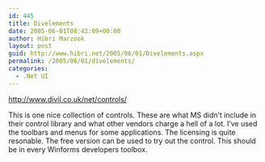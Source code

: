 ```yaml
---
id: 445
title: Divelements
date: 2005-06-01T08:42:09+00:00
author: Hibri Marzook
layout: post
guid: http://www.hibri.net/2005/06/01/Divelements.aspx
permalink: /2005/06/01/divelements/
categories:
  - .Net UI
---
```

<http://www.divil.co.uk/net/controls/>


  


This is one nice collection of controls. These are what MS didn&#8217;t include in their control library and what other vendors charge a hell of a lot. I&#8217;ve used the toolbars and menus for some applications. The licensing is quite resonable. The free version can be used to try out the control. This should be in every Winforms developers toolbox.